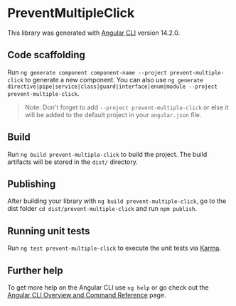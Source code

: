 # PreventMultipleClick

This library was generated with [Angular CLI](https://github.com/angular/angular-cli) version 14.2.0.

## Code scaffolding

Run `ng generate component component-name --project prevent-multiple-click` to generate a new component. You can also use `ng generate directive|pipe|service|class|guard|interface|enum|module --project prevent-multiple-click`.
> Note: Don't forget to add `--project prevent-multiple-click` or else it will be added to the default project in your `angular.json` file. 

## Build

Run `ng build prevent-multiple-click` to build the project. The build artifacts will be stored in the `dist/` directory.

## Publishing

After building your library with `ng build prevent-multiple-click`, go to the dist folder `cd dist/prevent-multiple-click` and run `npm publish`.

## Running unit tests

Run `ng test prevent-multiple-click` to execute the unit tests via [Karma](https://karma-runner.github.io).

## Further help

To get more help on the Angular CLI use `ng help` or go check out the [Angular CLI Overview and Command Reference](https://angular.io/cli) page.
